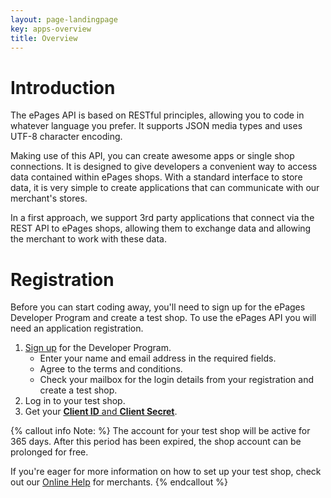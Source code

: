 ```yaml
---
layout: page-landingpage
key: apps-overview
title: Overview
---
```


# Introduction

The ePages API is based on RESTful principles, allowing you to code in whatever language you prefer. It supports JSON media types and uses UTF-8 character encoding.

Making use of this API, you can create awesome apps or single shop connections. It is designed to give developers a convenient way to access data contained within ePages shops. With a standard interface to store data, it is very simple to create applications that can communicate with our merchant's stores.

In a first approach, we support 3rd party applications that connect via the REST API to ePages shops, allowing them to exchange data and allowing the merchant to work with these data.

# Registration

Before you can start coding away, you'll need to sign up for the ePages Developer Program and create a test shop. To use the ePages API you will need an application registration.

1. [Sign up](http://www.epages.com/en/partner/developer-program/) for the Developer Program.
    * Enter your name and email address in the required fields.
    * Agree to the terms and conditions.
    * Check your mailbox for the login details from your registration and create a test shop.
2. Log in to your test shop.
3. Get your [**Client ID** and **Client Secret**](page:apps-create#get-your-credentials).

{% callout info Note: %}
The account for your test shop will be active for 365 days. After this period has been expired, the shop account can be prolonged for free.

If you're eager for more information on how to set up your test shop, check out our [Online Help](https://www.online-help-center.com/) for merchants.
{% endcallout %}
